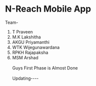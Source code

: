 # N-Reach Mobile App
Team- <br>
1. T Praveen
2. M.K Lakshitha
3. AKGU Priyamanthi<br>
4. WTK Wijegunawardana <br>
5. RPKH Rajapaksha
6. MSM Arshad<br>
<br>Guys First Phase is Almost Done</br>
<br> Updating---- </br>
